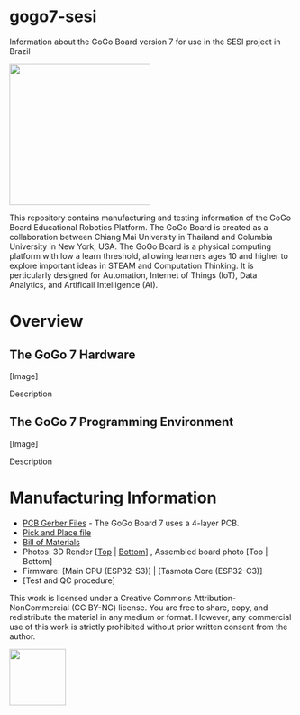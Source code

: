 # gogo7-sesi
Information about the GoGo Board version 7 for use in the SESI project in Brazil

<img src="https://github.com/arnans/gogo7-sesi/blob/main/GoGo%207C.png" width="250">

This repository contains manufacturing and testing information of the GoGo Board Educational Robotics Platform. The GoGo Board is created as a collaboration between  Chiang Mai University in Thailand and Columbia University in New York, USA. The GoGo Board is a physical computing platform with low a learn threshold, allowing learners ages 10 and higher to explore important ideas in STEAM and Computation Thinking. It is perticularly designed for Automation, Internet of Things (IoT), Data Analytics, and Artificail Intelligence (AI).

# Overview 

## The GoGo 7 Hardware

[Image]

Description

## The GoGo 7 Programming Environment

[Image] 

Description

# Manufacturing Information

- [PCB Gerber Files](https://github.com/arnans/gogo7-sesi/blob/main/Gerber_PCB_GoGo_7C_2024-05-18.zip) - The GoGo Board 7 uses a 4-layer PCB.  
- [Pick and Place file](https://github.com/arnans/gogo7-sesi/blob/main/PickAndPlace_PCB_GoGo%207C_2024-05-18.xlsx)
- [Bill of Materials](https://github.com/arnans/gogo7-sesi/blob/main/BOM_GoGo%207_PCB_GoGo%207C_2024-05-18.xlsx)
- Photos: 3D Render [[Top](https://github.com/arnans/gogo7-sesi/blob/main/GoGo%207C%203D%20topview.png) | [Bottom](https://github.com/arnans/gogo7-sesi/blob/main/GoGo%207C%203D%20bottomview.png)] , Assembled board photo [Top | Bottom]
- Firmware: [Main CPU (ESP32-S3)] | [Tasmota Core (ESP32-C3)]
- [Test and QC procedure]

This work is licensed under a Creative Commons Attribution-NonCommercial (CC BY-NC) license. You are free to share, copy, and redistribute the material in any medium or format. However, any commercial use of this work is strictly prohibited without prior written consent from the author.

<img src="https://mirrors.creativecommons.org/presskit/buttons/88x31/png/by-nc.png" width="100">

